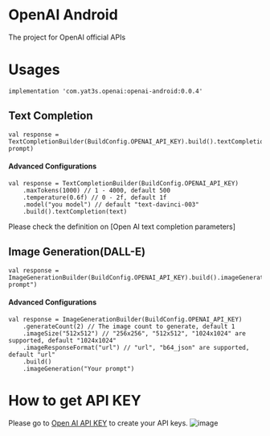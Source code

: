# OpenAI Android
The project for OpenAI official APIs

# Usages
```
implementation 'com.yat3s.openai:openai-android:0.0.4'
```

## Text Completion
```
val response = TextCompletionBuilder(BuildConfig.OPENAI_API_KEY).build().textCompletion("Your prompt)
```

#### Advanced Configurations
```
val response = TextCompletionBuilder(BuildConfig.OPENAI_API_KEY)
    .maxTokens(1000) // 1 - 4000, default 500
    .temperature(0.6f) // 0 - 2f, default 1f
    .model("you model") // default "text-davinci-003"
    .build().textCompletion(text)
```

Please check the definition on [Open AI text completion parameters]

## Image Generation(DALL-E)
```
val response = ImageGenerationBuilder(BuildConfig.OPENAI_API_KEY).build().imageGeneration("Your prompt")
```
#### Advanced Configurations
```
val response = ImageGenerationBuilder(BuildConfig.OPENAI_API_KEY)
    .generateCount(2) // The image count to generate, default 1
    .imageSize("512x512") // "256x256", "512x512", "1024x1024" are supported, default "1024x1024"
    .imageResponseFormat("url") // "url", "b64_json" are supported, default "url"
    .build()
    .imageGeneration("Your prompt")
```


# How to get API KEY
Please go to [Open AI API KEY](https://platform.openai.com/account/api-keys) to create your API keys.
![image](https://user-images.githubusercontent.com/14801837/218364643-bc5990e1-5122-49a9-a7dc-38c860a0c0a9.png)


